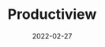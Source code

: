 ---
title: Productiview
date: 2022-02-27
publishedOn: Netlify
thumb: ./thumb.png
url: http://productiview.netlify.app/
headline: Developed in Feb 2022
description: Productiview is the new homepage that not only manages your work time but also sets up the right tone for the day. Features like - Audio player, Google Search, Pomodoro, Bookmarks collection and many yet to come.
---